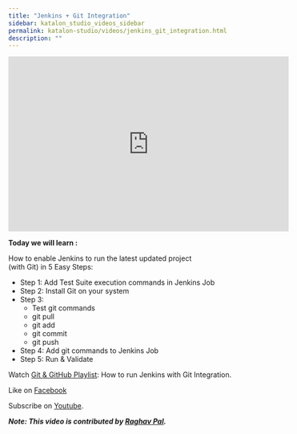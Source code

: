 ```yaml
---
title: "Jenkins + Git Integration"
sidebar: katalon_studio_videos_sidebar
permalink: katalon-studio/videos/jenkins_git_integration.html
description: ""
---
```

<iframe src="https://www.youtube.com/embed/NVJZmNcOMCw?autoplay=1" width="560" height="349" frameborder="0" allowfullscreen="allowfullscreen">&nbsp;</iframe>

**Today we will learn :**

How to enable Jenkins to run the latest updated project  
(with Git) in 5 Easy Steps:

*   Step 1: Add Test Suite execution commands in Jenkins Job
*   Step 2: Install Git on your system
*   Step 3:
    *   Test git commands
    *   git pull
    *   git add
    *   git commit
    *   git push
*   Step 4: Add git commands to Jenkins Job
*   Step 5: Run & Validate

Watch [Git & GitHub Playlist](https://www.youtube.com/playlist?list=PLhW3qG5bs-L8OlICbNX9u4MZ3rAt5c5GG): How to run Jenkins with Git Integration.

Like on [Facebook](https://www.facebook.com/automationstepbystep/) 

Subscribe on [Youtube](https://www.youtube.com/channel/UCTt7pyY-o0eltq14glaG5dg).

**_Note: This video is contributed by [Raghav Pal](https://www.youtube.com/channel/UCTt7pyY-o0eltq14glaG5dg)._**